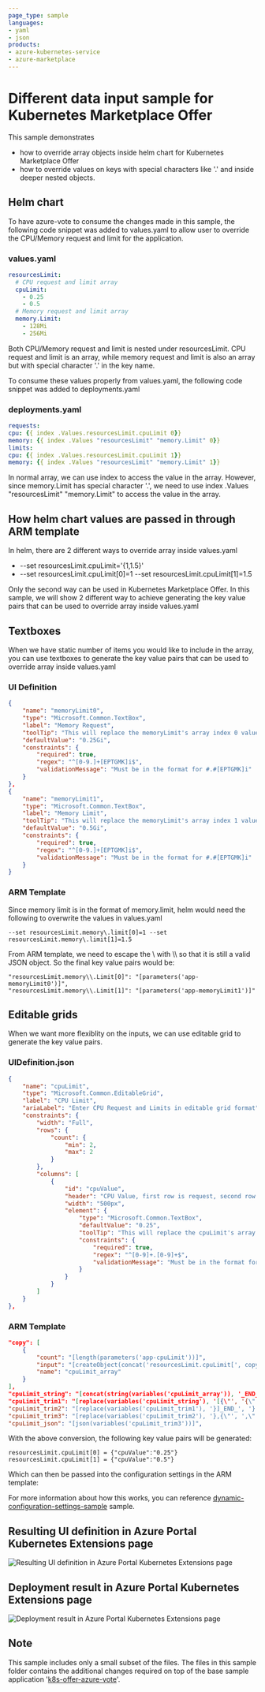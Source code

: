 ```yaml
---
page_type: sample
languages:
- yaml
- json
products:
- azure-kubernetes-service
- azure-marketplace
---
```


# Different data input sample for Kubernetes Marketplace Offer

This sample demonstrates 
- how to override array objects inside helm chart for Kubernetes Marketplace Offer
- how to override values on keys with special characters like '.' and inside deeper nested objects.

## Helm chart

To have azure-vote to consume the changes made in this sample, the following code snippet was added to values.yaml to allow user to override the CPU/Memory request and limit for the application.

### values.yaml
```yaml
resourcesLimit:
  # CPU request and limit array
  cpuLimit:
    - 0.25
    - 0.5
  # Memory request and limit array
  memory.Limit:
    - 128Mi
    - 256Mi
```

Both CPU/Memory request and limit is nested under resourcesLimit. CPU request and limit is an array, while memory request and limit is also an array but with special character '.' in the key name.

To consume these values properly from values.yaml, the following code snippet was added to deployments.yaml

### deployments.yaml
```yaml
requests:
cpu: {{ index .Values.resourcesLimit.cpuLimit 0}}
memory: {{ index .Values "resourcesLimit" "memory.Limit" 0}}
limits:
cpu: {{ index .Values.resourcesLimit.cpuLimit 1}}
memory: {{ index .Values "resourcesLimit" "memory.Limit" 1}}
```
In normal array, we can use index to access the value in the array. However, since memory.Limit has special character '.', we need to use index .Values "resourcesLimit" "memory.Limit" to access the value in the array.

## How helm chart values are passed in through ARM template

In helm, there are 2 different ways to override array inside values.yaml
- --set resourcesLimit.cpuLimit='{1,1.5}'
- --set resourcesLimit.cpuLimit[0]=1 --set resourcesLimit.cpuLimit[1]=1.5

Only the second way can be used in Kubernetes Marketplace Offer. In this sample, we will show 2 different way to achieve generating the key value pairs that can be used to override array inside values.yaml

## Textboxes

When we have static number of items you would like to include in the array, you can use textboxes to generate the key value pairs that can be used to override array inside values.yaml

### UI Definition
```json
{
    "name": "memoryLimit0",
    "type": "Microsoft.Common.TextBox",
    "label": "Memory Request",
    "toolTip": "This will replace the memoryLimit's array index 0 value inside your values.yaml",
    "defaultValue": "0.25Gi",
    "constraints": {
        "required": true,
        "regex": "^[0-9.]+[EPTGMK]i$",
        "validationMessage": "Must be in the format for #.#[EPTGMK]i"
    }
},
{
    "name": "memoryLimit1",
    "type": "Microsoft.Common.TextBox",
    "label": "Memory Limit",
    "toolTip": "This will replace the memoryLimit's array index 1 value inside your values.yaml",
    "defaultValue": "0.5Gi",
    "constraints": {
        "required": true,
        "regex": "^[0-9.]+[EPTGMK]i$",
        "validationMessage": "Must be in the format for #.#[EPTGMK]i"
    }
}
```

### ARM Template

Since memory limit is in the format of memory.limit, helm would need the following to overwrite the values in values.yaml

``` 
--set resourcesLimit.memory\.limit[0]=1 --set resourcesLimit.memory\.limit[1]=1.5
```

From ARM template, we need to escape the \ with \\\\ so that it is still a valid JSON object. So the final key value pairs would be:
```
"resourcesLimit.memory\\.Limit[0]": "[parameters('app-memoryLimit0')]",
"resourcesLimit.memory\\.Limit[1]": "[parameters('app-memoryLimit1')]"
```


## Editable grids

When we want more flexiblity on the inputs, we can use editable grid to generate the key value pairs.

### UIDefinition.json
```json
{
    "name": "cpuLimit",
    "type": "Microsoft.Common.EditableGrid",
    "label": "CPU Limit",
    "ariaLabel": "Enter CPU Request and Limits in editable grid format",
    "constraints": {
        "width": "Full",
        "rows": {
            "count": {
                "min": 2,
                "max": 2
            }
        },
        "columns": [
            {
                "id": "cpuValue",
                "header": "CPU Value, first row is request, second row is limit",
                "width": "500px",
                "element": {
                    "type": "Microsoft.Common.TextBox",
                    "defaultValue": "0.25",
                    "toolTip": "This will replace the cpuLimit's array index values inside your values.yaml",
                    "constraints": {
                        "required": true,
                        "regex": "^[0-9]+.[0-9]+$",
                        "validationMessage": "Must be in the format for #.#"
                    }
                }
            }
        ]
    }
},
```

### ARM Template

```json
"copy": [
    {
        "count": "[length(parameters('app-cpuLimit'))]",
        "input": "[createObject(concat('resourcesLimit.cpuLimit[', copyIndex('cpuLimit_array'), ']'), union(createObject('value', ''), parameters('app-cpuLimit')[copyIndex('cpuLimit_array')]).cpuValue)]",
        "name": "cpuLimit_array"
    }
],
"cpuLimit_string": "[concat(string(variables('cpuLimit_array')), '_END_')]",
"cpuLimit_trim1": "[replace(variables('cpuLimit_string'), '[{\"', '{\"')]",
"cpuLimit_trim2": "[replace(variables('cpuLimit_trim1'), '}]_END_', '}')]",
"cpuLimit_trim3": "[replace(variables('cpuLimit_trim2'), '},{\"', ',\"')]",
"cpuLimit_json": "[json(variables('cpuLimit_trim3'))]",
```
With the above conversion, the following key value pairs will be generated:
```
resourcesLimit.cpuLimit[0] = {"cpuValue":"0.25"}
resourcesLimit.cpuLimit[1] = {"cpuValue":"0.5"}
```
Which can then be passed into the configuration settings in the ARM template:


For more information about how this works, you can reference [dynamic-configuration-settings-sample](../dynamic-configuration-settings-sample/) sample.

## Resulting UI definition in Azure Portal Kubernetes Extensions page

![Resulting UI definition in Azure Portal Kubernetes Extensions page](images/ResultUIDefinition.png)

## Deployment result in Azure Portal Kubernetes Extensions page

![Deployment result in Azure Portal Kubernetes Extensions page](images/ResultConfigurationSettings.png)

## Note
This sample includes only a small subset of the files. The files in this sample folder contains the additional changes required on top of the base sample application '[k8s-offer-azure-vote](../k8s-offer-azure-vote/)'.